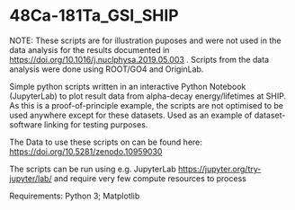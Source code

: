 # 48Ca-181Ta_GSI_SHIP
NOTE: These scripts are for illustration puposes and were not used in the data analysis for the results documented in https://doi.org/10.1016/j.nuclphysa.2019.05.003 . Scripts from the data analysis were done using ROOT/GO4 and OriginLab. 

Simple python scripts written in an interactive Python Notebook (JupyterLab) to plot result data from alpha-decay energy/lifetimes at SHIP. As this is a proof-of-principle example, the scripts are not optimised to be used anywhere except for these datasets. 
Used as an example of dataset-software linking for testing purposes.

The Data to use these scripts on can be found here: https://doi.org/10.5281/zenodo.10959030 

The scripts can be run using e.g. JupyterLab https://jupyter.org/try-jupyter/lab/ and require very few compute resources to process

Requirements: Python 3; Matplotlib
